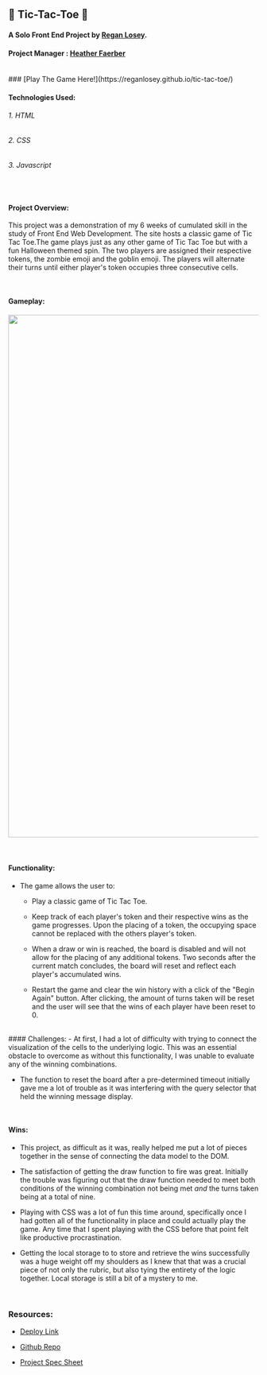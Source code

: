 
## 🎃 Tic-Tac-Toe 👻


#### A Solo Front End Project by [Regan Losey](https://github.com/reganlosey).
#### Project Manager : [Heather Faerber](https://github.com/hfaerber)

<br>
### [Play The Game Here!](https://reganlosey.github.io/tic-tac-toe/)

<br>

#### Technologies Used:
###### 1. HTML
###### 2. CSS
###### 3. Javascript


<br>

#### Project Overview:

This project was a demonstration of my 6 weeks of cumulated skill in the study of Front End Web Development. The site hosts a classic game of Tic Tac Toe.The game plays just as any other game of Tic Tac Toe but with a fun Halloween themed spin.
The two players are assigned their respective tokens, the zombie emoji and the goblin emoji. The players will alternate their turns until either player's token occupies three consecutive cells.

<br>

#### Gameplay:
<img width ="1052" src="https://user-images.githubusercontent.com/82983696/135185891-856a62b8-068f-45f8-a110-a2987627d547.gif">

 <br>
 <br>
 <br>

#### Functionality:
- The game allows the user to:
  - Play a classic game of Tic Tac Toe.

  - Keep track of each player's token and their respective wins as the game progresses. Upon the placing of a token, the occupying space cannot be replaced with the others player's token.

  - When a draw or win is reached, the board is disabled and will not allow for the placing of any additional tokens. Two seconds after the current match concludes, the board will reset and reflect each player's accumulated wins.

  - Restart the game and clear the win history with a click of the "Begin Again" button. After clicking, the amount of turns taken will be reset and the user will see that the wins of each player have been reset to 0.

<br>
#### Challenges:
 - At first, I had a lot of difficulty with trying to connect the visualization of the cells to the underlying logic. This was an essential obstacle to overcome as without this functionality, I was unable to evaluate any of the winning combinations.

 - The function to reset the board after a pre-determined timeout initially gave me a lot of trouble as it was interfering with the query selector that held the winning message display.

<br>

#### Wins:

- This project, as difficult as it was, really helped me put a lot of pieces together in the sense of connecting the data model to the DOM.

- The satisfaction of getting the draw function to fire was great. Initially the trouble was figuring out that the draw function needed to meet both conditions of the winning combination not being met *and* the turns taken being at a total of nine.

- Playing with CSS was a lot of fun this time around, specifically once I had gotten all of the functionality in place and could actually play the game. Any time that I spent playing with the CSS before that point felt like productive procrastination.

- Getting the local storage to to store and retrieve the wins successfully was a huge weight off my shoulders as I knew that that was a crucial piece of not only the rubric, but also tying the entirety of the logic together. Local storage is still a bit of a mystery to me.

<br>

### Resources:
- [Deploy Link](https://reganlosey.github.io/tic-tac-toe/)

- [Github Repo](https://github.com/reganlosey/tic-tac-toe)

- [Project Spec Sheet](https://frontend.turing.edu/projects/module-1/tic-tac-toe-solo.html)
